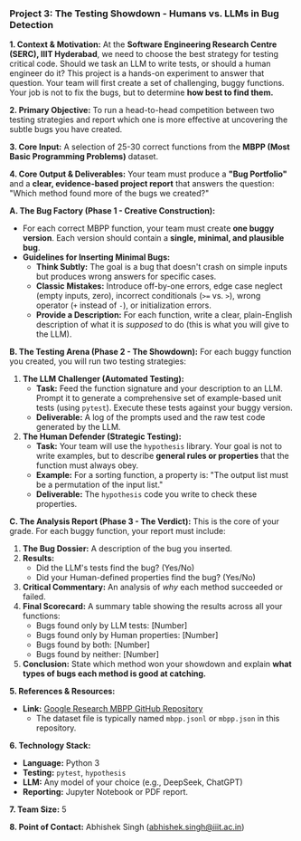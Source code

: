 

### **Project 3: The Testing Showdown - Humans vs. LLMs in Bug Detection**

**1. Context & Motivation:**
At the **Software Engineering Research Centre (SERC), IIIT Hyderabad**, we need to choose the best strategy for testing critical code. Should we task an LLM to write tests, or should a human engineer do it? This project is a hands-on experiment to answer that question. Your team will first create a set of challenging, buggy functions. Your job is not to fix the bugs, but to determine **how best to find them.**

**2. Primary Objective:**
To run a head-to-head competition between two testing strategies and report which one is more effective at uncovering the subtle bugs you have created.

**3. Core Input:**
A selection of 25-30 correct functions from the **MBPP (Most Basic Programming Problems)** dataset.

**4. Core Output & Deliverables:**
Your team must produce a **"Bug Portfolio"** and a **clear, evidence-based project report** that answers the question: "Which method found more of the bugs we created?"

**A. The Bug Factory (Phase 1 - Creative Construction):**
*   For each correct MBPP function, your team must create **one buggy version**. Each version should contain a **single, minimal, and plausible bug**.
*   **Guidelines for Inserting Minimal Bugs:**
    *   **Think Subtly:** The goal is a bug that doesn't crash on simple inputs but produces wrong answers for specific cases.
    *   **Classic Mistakes:** Introduce off-by-one errors, edge case neglect (empty inputs, zero), incorrect conditionals (`>=` vs. `>`), wrong operator (`+` instead of `-`), or initialization errors.
    *   **Provide a Description:** For each function, write a clear, plain-English description of what it is *supposed* to do (this is what you will give to the LLM).

**B. The Testing Arena (Phase 2 - The Showdown):**
For each buggy function you created, you will run two testing strategies:
1.  **The LLM Challenger (Automated Testing):**
    *   **Task:** Feed the function signature and your description to an LLM. Prompt it to generate a comprehensive set of example-based unit tests (using `pytest`). Execute these tests against your buggy version.
    *   **Deliverable:** A log of the prompts used and the raw test code generated by the LLM.
2.  **The Human Defender (Strategic Testing):**
    *   **Task:** Your team will use the `hypothesis` library. Your goal is not to write examples, but to describe **general rules or properties** that the function must always obey.
    *   **Example:** For a sorting function, a property is: "The output list must be a permutation of the input list."
    *   **Deliverable:** The `hypothesis` code you write to check these properties.

**C. The Analysis Report (Phase 3 - The Verdict):**
This is the core of your grade. For each buggy function, your report must include:
1.  **The Bug Dossier:** A description of the bug you inserted.
2.  **Results:**
    *   Did the LLM's tests find the bug? (Yes/No)
    *   Did your Human-defined properties find the bug? (Yes/No)
3.  **Critical Commentary:** An analysis of *why* each method succeeded or failed.
4.  **Final Scorecard:** A summary table showing the results across all your functions:
    *   Bugs found only by LLM tests: [Number]
    *   Bugs found only by Human properties: [Number]
    *   Bugs found by both: [Number]
    *   Bugs found by neither: [Number]
5.  **Conclusion:** State which method won your showdown and explain **what types of bugs each method is good at catching.**


**5. References & Resources:**
* 	**Link:** [Google Research MBPP GitHub Repository](https://github.com/google-research/google-research/tree/master/mbpp)
    *   The dataset file is typically named `mbpp.jsonl` or `mbpp.json` in this repository.


**6. Technology Stack:**
*   **Language:** Python 3
*   **Testing:** `pytest`, `hypothesis`
*   **LLM:** Any model of your choice (e.g., DeepSeek, ChatGPT)
*   **Reporting:** Jupyter Notebook or PDF report.

**7. Team Size:** 5

**8. Point of Contact:** Abhishek Singh (abhishek.singh@iiit.ac.in)

